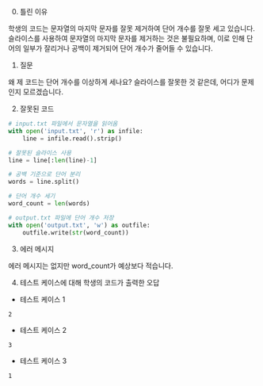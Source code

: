 0. 틀린 이유

학생의 코드는 문자열의 마지막 문자를 잘못 제거하여 단어 개수를 잘못 세고 있습니다. 슬라이스를 사용하여 문자열의 마지막 문자를 제거하는 것은 불필요하며, 이로 인해 단어의 일부가 잘리거나 공백이 제거되어 단어 개수가 줄어들 수 있습니다.

1. 질문

왜 제 코드는 단어 개수를 이상하게 세나요? 슬라이스를 잘못한 것 같은데, 어디가 문제인지 모르겠습니다.

2. 잘못된 코드

```python
# input.txt 파일에서 문자열을 읽어옴
with open('input.txt', 'r') as infile:
    line = infile.read().strip()

# 잘못된 슬라이스 사용
line = line[:len(line)-1]

# 공백 기준으로 단어 분리
words = line.split()

# 단어 개수 세기
word_count = len(words)

# output.txt 파일에 단어 개수 저장
with open('output.txt', 'w') as outfile:
    outfile.write(str(word_count))
```

3. 에러 메시지

에러 메시지는 없지만 word_count가 예상보다 적습니다.

4. 테스트 케이스에 대해 학생의 코드가 출력한 오답

- 테스트 케이스 1

```
2
```

- 테스트 케이스 2

```
3
```

- 테스트 케이스 3

```
1
```